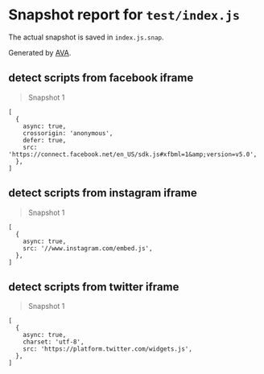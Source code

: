 # Snapshot report for `test/index.js`

The actual snapshot is saved in `index.js.snap`.

Generated by [AVA](https://ava.li).

## detect scripts from facebook iframe

> Snapshot 1

    [
      {
        async: true,
        crossorigin: 'anonymous',
        defer: true,
        src: 'https://connect.facebook.net/en_US/sdk.js#xfbml=1&amp;version=v5.0',
      },
    ]

## detect scripts from instagram iframe

> Snapshot 1

    [
      {
        async: true,
        src: '//www.instagram.com/embed.js',
      },
    ]

## detect scripts from twitter iframe

> Snapshot 1

    [
      {
        async: true,
        charset: 'utf-8',
        src: 'https://platform.twitter.com/widgets.js',
      },
    ]
